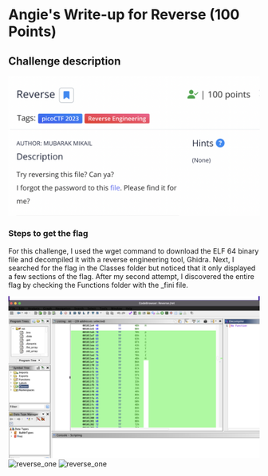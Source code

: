<h1> Angie's Write-up for Reverse (100 Points) </h1>

<h2>Challenge description</h2>

<img width="700" alt="RE challenge" src="https://github.com/angietechcafe/CTFWriteUps/blob/main/PicoCTF/Reverse%20Engineering/Reverse.png?raw=true">

<h3>Steps to get the flag</h3>

<p>For this challenge, I used the wget command to download the ELF 64 binary file and decompiled it with a reverse engineering tool, Ghidra. Next, I searched for the flag in the Classes folder but noticed that it only displayed a few sections of the flag. After my second attempt, I discovered the entire flag by checking the Functions folder with the _fini file.</p>

<img width="700" alt="reverse_one" src="https://github.com/angietechcafe/CTFWriteUps/blob/main/PicoCTF/Reverse%20Engineering/Classes_attempt_one.png?raw=true">
<img width="700" alt="reverse_one" src="#">
<img width="700" alt="reverse_one" src="#">
